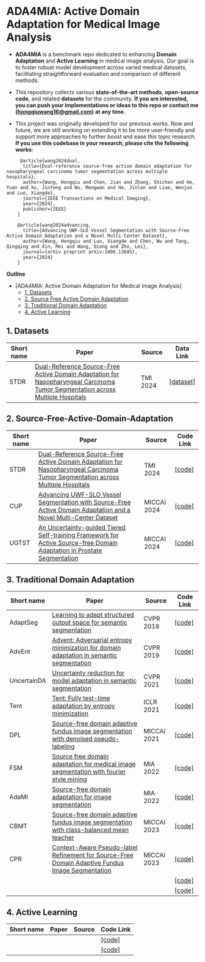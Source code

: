 # ADA4MIA: Active Domain Adaptation for Medical Image Analysis

* **ADA4MIA** is a benchmark repo dedicated to enhancing **Domain Adaptation** and **Active Learning** in medical image analysis. Our goal is to foster robust model development across varied medical datasets, facilitating straightforward evaluation and comparison of different methods.

* This repository collects various **state-of-the-art methods**, **open-source code**, and related **datasets** for the community. **If you are interested, you can push your implementations or ideas to this repo or contact me (hongqiuwang16@gmail.com) at any time**.

* This project was originally developed for our previous works. Now and future, we are still working on extending it to be more user-friendly and support more approaches to further boost and ease this topic research. **If you use this codebase in your research, please cite the following works**:
```
     @article{wang2024dual,
      title={Dual-reference source-free active domain adaptation for nasopharyngeal carcinoma tumor segmentation across multiple hospitals},
      author={Wang, Hongqiu and Chen, Jian and Zhang, Shichen and He, Yuan and Xu, Jinfeng and Wu, Mengwan and He, Jinlan and Liao, Wenjun and Luo, Xiangde},
      journal={IEEE Transactions on Medical Imaging},
      year={2024},
      publisher={IEEE}
    }
  
    @article{wang2024advancing,
      title={Advancing UWF-SLO Vessel Segmentation with Source-Free Active Domain Adaptation and a Novel Multi-Center Dataset},
      author={Wang, Hongqiu and Luo, Xiangde and Chen, Wu and Tang, Qingqing and Xin, Mei and Wang, Qiong and Zhu, Lei},
      journal={arXiv preprint arXiv:2406.13645},
      year={2024}
    }
```

**Outline**

- [ADA4MIA: Active Domain Adaptation for Medical Image Analysis]
  - [1. Datasets](#1-datasets)
  - [2. Source Free Active Domain Adaptation](#2-source-free-active-domain-adaptation)
  - [3. Traditional Domain Adaptation](#3-traditional-domain-adaptation)
  - [4. Active Learning](#4-active-learning)


## 1. Datasets

| Short name | Paper | Source | Data Link  |
| --- | --- | --- | --- |
| STDR | [Dual-Reference Source-Free Active Domain Adaptation for Nasopharyngeal Carcinoma Tumor Segmentation across Multiple Hospitals](https://arxiv.org/abs/2308.08544) | TMI 2024 | [[dataset]](https://github.com/whq-xxh/SFADA-GTV-Seg) |

## 2. Source-Free-Active-Domain-Adaptation

| Short name | Paper | Source | Code Link  |
| --- | --- | --- | --- |
| STDR | [Dual-Reference Source-Free Active Domain Adaptation for Nasopharyngeal Carcinoma Tumor Segmentation across Multiple Hospitals](https://arxiv.org/abs/2308.08544) | TMI 2024 | [[code]](https://github.com/whq-xxh/SFADA-GTV-Seg)  |
| CUP | [Advancing UWF-SLO Vessel Segmentation with Source-Free Active Domain Adaptation and a Novel Multi-Center Dataset](https://arxiv.org/abs/2406.13645) | MICCAI 2024 | [[code]](https://github.com/whq-xxh/SFADA-UWF-SLO)  |
| UGTST | [An Uncertainty-guided Tiered Self-training Framework for Active Source-free Domain Adaptation in Prostate Segmentation](https://arxiv.org/abs/2407.02893) | MICCAI 2024 | [[code]](https://github.com/HiLab-git/UGTST)  |

## 3. Traditional Domain Adaptation
| Short name | Paper | Source | Code Link  |
| --- | --- | --- | --- |
| AdaptSeg | [Learning to adapt structured output space for semantic segmentation](https://openaccess.thecvf.com/content_cvpr_2018/html/Tsai_Learning_to_Adapt_CVPR_2018_paper.html) | CVPR 2018 | [[code]](https://github.com/wasidennis/AdaptSegNet)  |
| AdvEnt | [Advent: Adversarial entropy minimization for domain adaptation in semantic segmentation](https://openaccess.thecvf.com/content_CVPR_2019/html/Vu_ADVENT_Adversarial_Entropy_Minimization_for_Domain_Adaptation_in_Semantic_Segmentation_CVPR_2019_paper.html) | CVPR 2019 | [[code]](https://github.com/valeoai/ADVENT) |
| UncertainDA | [Uncertainty reduction for model adaptation in semantic segmentation](https://openaccess.thecvf.com/content/CVPR2021/html/S_Uncertainty_Reduction_for_Model_Adaptation_in_Semantic_Segmentation_CVPR_2021_paper.html?ref=https://githubhelp.com) | CVPR 2021 | [[code]](https://github.com/idiap/model-uncertainty-for-adaptation)  |
| Tent | [Tent: Fully test-time adaptation by entropy minimization](https://arxiv.org/abs/2006.10726) | ICLR 2021 | [[code]](https://github.com/DequanWang/tent)  |
| DPL | [Source-free domain adaptive fundus image segmentation with denoised pseudo-labeling](https://link.springer.com/chapter/10.1007/978-3-030-87240-3_22) | MICCAI 2021 | [[code]](https://github.com/cchen-cc/SFDA-DPL)  |
| FSM | [Source free domain adaptation for medical image segmentation with fourier style mining](https://www.sciencedirect.com/science/article/abs/pii/S1361841522001049) | MIA 2022 | [[code]](https://github.com/CityU-AIM-Group/SFDA-FSM)  |
| AdaMI | [Source-free domain adaptation for image segmentation](https://www.sciencedirect.com/science/article/abs/pii/S1361841522002456) | MIA 2022 | [[code]](https://github.com/mathilde-b/SFDA)  |
| CBMT | [Source-free domain adaptive fundus image segmentation with class-balanced mean teacher](https://link.springer.com/chapter/10.1007/978-3-031-43907-0_65) | MICCAI 2023 | [[code]](https://github.com/lloongx/SFDA-CBMT)  |
| CPR | [Context-Aware Pseudo-label Refinement for Source-Free Domain Adaptive Fundus Image Segmentation](https://link.springer.com/chapter/10.1007/978-3-031-43990-2_58) | MICCAI 2023 | [[code]](https://github.com/xmed-lab/CPR)  |
|  | []() |  | [[code]]()  |
|  | []() |  | [[code]]()  |

## 4. Active Learning
| Short name | Paper | Source | Code Link  |
| --- | --- | --- | --- |
|  | []() |  | [[code]]()  |
|  | []() |  | [[code]]()  |
